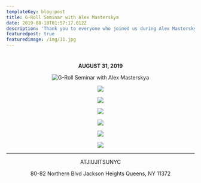 ```yaml
---
templateKey: blog-post
title: G-Roll Seminar with Alex Masterskya
date: 2019-08-18T01:57:17.012Z
description: 'Thank you to everyone who joined us during Alex Masterskya, G-Roll Seminar.'
featuredpost: true
featuredimage: /img/11.jpg
---
```

<center>

# 

**AUGUST 31, 2019**

![](/img/10.jpg "G-Roll Seminar with Alex Masterskya")

![](/img/9.jpg)

![](/img/7.jpg)

![](/img/1.jpg)

![](/img/4.jpg)

![](/img/3.jpg)

![](/img/11.jpg)

- - -





ATJIUJITSUNYC

80-82 Northern Blvd
Jackson Heights
Queens, NY 11372
